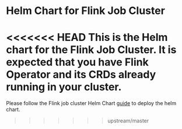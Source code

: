 # Helm Chart for Flink Job Cluster

<<<<<<< HEAD
This is the Helm chart for the Flink Job Cluster. It is expected that you have Flink Operator and its CRDs already running in your cluster.
=======
Please follow the Flink job cluster Helm Chart [guide](docs/flink_job_cluster_guide) to deploy the helm chart.
>>>>>>> upstream/master
